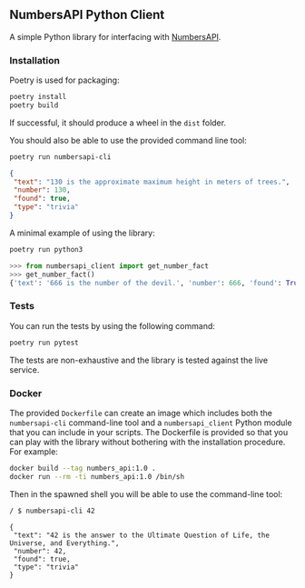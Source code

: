 ## NumbersAPI Python Client

A simple Python library for interfacing with [NumbersAPI](http://numbersapi.com/).

### Installation

Poetry is used for packaging:

```sh
poetry install
poetry build
```

If successful, it should produce a wheel in the `dist` folder.

You should also be able to use the provided command line tool:

```sh
poetry run numbersapi-cli
```

```json
{
 "text": "130 is the approximate maximum height in meters of trees.",
 "number": 130,
 "found": true,
 "type": "trivia"
}
```

A minimal example of using the library:

```sh
poetry run python3
```
```python
>>> from numbersapi_client import get_number_fact
>>> get_number_fact()
{'text': '666 is the number of the devil.', 'number': 666, 'found': True, 'type': 'trivia'}
```


### Tests

You can run the tests by using the following command:

```sh
poetry run pytest
```

The tests are non-exhaustive and the library is tested against the live service.


### Docker

The provided `Dockerfile` can create an image which includes both the
`numbersapi-cli` command-line tool and a `numbersapi_client` Python module that
you can include in your scripts. The Dockerfile is provided so that you can
play with the library without bothering with the installation procedure. For
example:

```sh
docker build --tag numbers_api:1.0 .
docker run --rm -ti numbers_api:1.0 /bin/sh
```

Then in the spawned shell you will be able to use the command-line tool:
```sh
/ $ numbersapi-cli 42

```


```
{
 "text": "42 is the answer to the Ultimate Question of Life, the Universe, and Everything.",
 "number": 42,
 "found": true,
 "type": "trivia"
}
```

